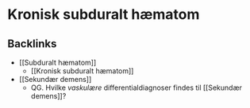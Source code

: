 # Kronisk subduralt hæmatom

## Backlinks
* [[Subduralt hæmatom]]
	* [[Kronisk subduralt hæmatom]]
* [[Sekundær demens]]
	* QG. Hvilke *vaskulære* differentialdiagnoser findes til [[Sekundær demens]]?

<!-- {BearID:CBC94C3D-327E-4B6E-8F11-B780C37A8C83-3083-00000EC4710DF0DB} -->
